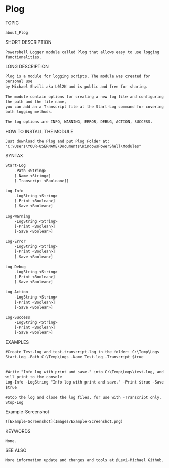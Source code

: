 # Plog

TOPIC

    about_Plog

SHORT DESCRIPTION

    Powershell Logger module called Plog that allows easy to use logging functionalities.

LONG DESCRIPTION

    Plog is a module for logging scripts, The module was created for personal use
    by Michael Shvili aka L0l2K and is public and free for sharing.
    
    The module contain options for creating a new log file and configuring the path and the file name,
    you can add an a Transcript file at the Start-Log command for covering both logging methods.
    
    The log options are INFO, WARNING, ERROR, DEBUG, ACTION, SUCCESS.
	
HOW TO INSTALL THE MODULE
	
	Just download the Plog and put Plog Folder at:
	"C:\Users\YOUR-USERNAME\Documents\WindowsPowerShell\Modules"
    
SYNTAX

	Start-Log
		-Path <String>
		[-Name <String>]
		[-Transcript <Boolean>]]

	Log-Info
		-LogString <String>
		[-Print <Boolean>]
		[-Save <Boolean>]

	Log-Warning
		-LogString <String>
		[-Print <Boolean>]
		[-Save <Boolean>]

	Log-Error
		-LogString <String>
		[-Print <Boolean>]
		[-Save <Boolean>]

	Log-Debug
		-LogString <String>
		[-Print <Boolean>]
		[-Save <Boolean>]

	Log-Action
		-LogString <String>
		[-Print <Boolean>]
		[-Save <Boolean>]

	Log-Success
		-LogString <String>
		[-Print <Boolean>]
		[-Save <Boolean>]

EXAMPLES

	#Create Test.log and test-transcript.log in the folder: C:\Temp\Logs
	Start-Log -Path C:\Temp\Logs -Name Test.log -Transcript $true
	

	#Write "Info log with print and save." into C:\Temp\Logs\test.log, and will print to the console
	Log-Info -LogString "Info log with print and save." -Print $true -Save $true

	#Stop the log and close the log files, for use with -Transcript only.
	Stop-Log

Example-Screenshot

	![Example-Screenshot](Images/Example-Screenshot.png)
	
	
KEYWORDS

    None.

SEE ALSO

    More information update and changes and tools at @Levi-Michael Github.
